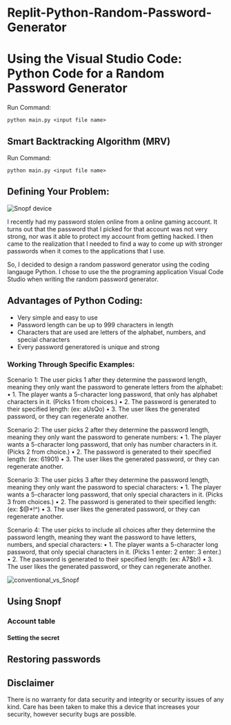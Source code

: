 # Replit-Python-Random-Password-Generator
 
 Using the Visual Studio Code: Python Code for a Random Password Generator
==============

Run Command:

	python main.py <input file name>


Smart Backtracking Algorithm (MRV)
----------------------------------

Run Command:

	python main.py <input file name>

## Defining Your Problem:

![Snopf device](readme/snopf_header.jpg)

I recently had my password stolen online from a online gaming account. It turns out that the password that I picked for that account was not very strong, nor was it able to protect my account from getting hacked. I then came to the realization that I needed to find a way to come up with stronger passwords when it comes to the applications that I use.

So, I decided to design a random password generator using the coding langauge Python. I chose to use the the programing application Visual Code Studio when writing the random password generator. 

## Advantages of Python Coding:

* Very simple and easy to use
* Password length can be up to 999 characters in length
* Characters that are used are letters of the alphabet, numbers, and special characters
* Every password generatored is unique and strong

### Working Through Specific Examples:
Scenario 1: The user picks 1 after they determine the password length, meaning they only want the password to generate letters from the alphabet: 
•	1. The player wants a 5-character long password, that only has alphabet characters in it. (Picks 1 from choices.) 
•	2. The password is generated to their specified length: (ex: aUsQo)
•	3. The user likes the generated password, or they can regenerate another.

Scenario 2: The user picks 2 after they determine the password length, meaning they only want the password to generate numbers:
•	1. The player wants a 5-character long password, that only has number characters in it. (Picks 2 from choice.)
•	2. The password is generated to their specified length: (ex: 61901)
•	3. The user likes the generated password, or they can regenerate another.

Scenario 3: The user picks 3 after they determine the password length, meaning they only want the password to special characters:
•	1. The player wants a 5-character long password, that only special characters in it. (Picks 3 from choices.) 
•	2. The password is generated to their specified length: (ex: $@*!^)
•	3. The user likes the generated password, or they can regenerate another.

Scenario 4: The user picks to include all choices after they determine the password length, meaning they want the password to have letters, numbers, and special characters:
•	1. The player wants a 5-character long password, that only special characters in it. (Picks 1 enter: 2 enter: 3 enter.) 
•	2. The password is generated to their specified length: (ex: A7$b!)
•	3. The user likes the generated password, or they can regenerate another.


![conventional_vs_Snopf](readme/conventional_vs_snopf.png)

## Using Snopf

### Account table 


#### Setting the secret


## Restoring passwords




## Disclaimer
There is no warranty for data security and integrity or security issues of any kind. Care has been taken to make this a device that increases your security, however security bugs are possible.
